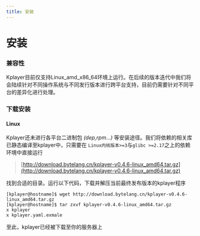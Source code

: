 ```yaml
---
title: 安装
---
```


安装
===

### 兼容性
Kplayer目前仅支持Linux_amd_x86_64环境上运行。在后续的版本迭代中我们将会陆续针对不同操作系统与不同发行版本进行跨平台支持，目前仍需要针对不同平台的差异化进行处理。

### 下载安装

#### Linux
Kplayer还未进行各平台二进制包 *(dep,rpm...)* 等安装途径。我们将依赖的相关库已静态编译至kplayer中，只需要在 `Linux内核版本>=3`与`glibc >=2.17`之上的依赖环境中直接运行

> [http://download.bytelang.cn/kplayer-v0.4.6-linux_amd64.tar.gz](http://download.bytelang.cn/kplayer-v0.4.6-linux_amd64.tar.gz)

找到合适的目录。运行以下代码，下载并解压当前最终发布版本的kplayer程序
```shell script
[kplayer@hostname]$ wget http://download.bytelang.cn/kplayer-v0.4.6-linux_amd64.tar.gz
[kplayer@hostname]$ tar zxvf kplayer-v0.4.6-linux_amd64.tar.gz
x kplayer
x kplayer.yaml.exmale
```

至此，kplayer已经被下载至你的服务器上
